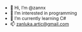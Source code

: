 - 👋 Hi, I’m @zannx
- 👀 I’m interested in programming
- 🌱 I’m currently learning C#
- 📫 zanluka.artic@gmail.com

<!---
zannx/zannx is a ✨ special ✨ repository because its `README.md` (this file) appears on your GitHub profile.
You can click the Preview link to take a look at your changes.
--->
